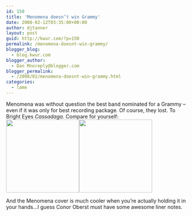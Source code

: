 ```yaml
---
id: 150
title: 'Menomena doesn’t win Grammy'
date: 2008-02-12T03:35:00+00:00
author: djtanner
layout: post
guid: http://kwur.com/?p=150
permalink: /menomena-doesnt-win-grammy/
blogger_blog:
  - blog.kwur.com
blogger_author:
  - Dan Mnoreply@blogger.com
blogger_permalink:
  - /2008/02/menomena-doesnt-win-grammy.html
categories:
  - lame
---
```

<div class="pf-content">
  <p>
    Menomena was without question the best band nominated for a Grammy – even if it was only for best recording package. Of course, they lost. To Bright Eyes <span style="font-style: italic;">Cassadaga</span>. Compare for yourself:<a onblur="try {parent.deselectBloggerImageGracefully();} catch(e) {}" href="http://ecx.images-amazon.com/images/I/61gt%2BYLfjwL._SS500_.jpg"><img style="cursor: pointer; width: 200px;" src="http://ecx.images-amazon.com/images/I/61gt%2BYLfjwL._SS500_.jpg" alt="" border="0" /></a><a onblur="try {parent.deselectBloggerImageGracefully();} catch(e) {}" href="http://ecx.images-amazon.com/images/I/71q7uIWYAhL._SS500_.jpg"><img style="cursor: pointer; width: 200px;" src="http://ecx.images-amazon.com/images/I/71q7uIWYAhL._SS500_.jpg" alt="" border="0" /></a>
  </p>
  
  <p>
    And the Menomena cover is much cooler when you’re actually holding it in your hands…I guess Conor Oberst must have some awesome liner notes.
  </p>
</div>